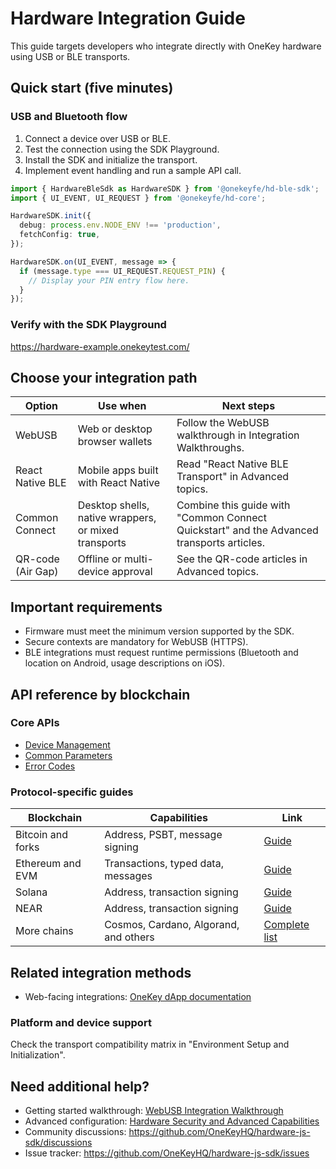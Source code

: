 # Hardware Integration Guide

This guide targets developers who integrate directly with OneKey hardware using USB or BLE transports.

## Quick start (five minutes)

### USB and Bluetooth flow

1. Connect a device over USB or BLE.
2. Test the connection using the SDK Playground.
3. Install the SDK and initialize the transport.
4. Implement event handling and run a sample API call.

```typescript
import { HardwareBleSdk as HardwareSDK } from '@onekeyfe/hd-ble-sdk';
import { UI_EVENT, UI_REQUEST } from '@onekeyfe/hd-core';

HardwareSDK.init({
  debug: process.env.NODE_ENV !== 'production',
  fetchConfig: true,
});

HardwareSDK.on(UI_EVENT, message => {
  if (message.type === UI_REQUEST.REQUEST_PIN) {
    // Display your PIN entry flow here.
  }
});
```

### Verify with the SDK Playground

https://hardware-example.onekeytest.com/

## Choose your integration path

| Option | Use when | Next steps |
| --- | --- | --- |
| WebUSB | Web or desktop browser wallets | Follow the WebUSB walkthrough in Integration Walkthroughs. |
| React Native BLE | Mobile apps built with React Native | Read "React Native BLE Transport" in Advanced topics. |
| Common Connect | Desktop shells, native wrappers, or mixed transports | Combine this guide with "Common Connect Quickstart" and the Advanced transports articles. |
| QR-code (Air Gap) | Offline or multi-device approval | See the QR-code articles in Advanced topics. |

## Important requirements

- Firmware must meet the minimum version supported by the SDK.
- Secure contexts are mandatory for WebUSB (HTTPS).
- BLE integrations must request runtime permissions (Bluetooth and location on Android, usage descriptions on iOS).

## API reference by blockchain

### Core APIs
- [Device Management](../references/hardware-sdk/api-reference/basic-api/README.md)
- [Common Parameters](../references/hardware-sdk/api-reference/common-params.md)
- [Error Codes](../references/hardware-sdk/api-reference/error-code.md)

### Protocol-specific guides

| Blockchain | Capabilities | Link |
| --- | --- | --- |
| Bitcoin and forks | Address, PSBT, message signing | [Guide](../references/hardware-sdk/api-reference/bitcoin-and-bitcoin-forks/) |
| Ethereum and EVM | Transactions, typed data, messages | [Guide](../references/hardware-sdk/api-reference/ethereum-and-evm/) |
| Solana | Address, transaction signing | [Guide](../references/hardware-sdk/api-reference/solana/) |
| NEAR | Address, transaction signing | [Guide](../references/hardware-sdk/api-reference/near/) |
| More chains | Cosmos, Cardano, Algorand, and others | [Complete list](../references/hardware-sdk/api-reference/) |

## Related integration methods

- Web-facing integrations: [OneKey dApp documentation](https://github.com/OneKeyHQ/hardware-js-sdk/tree/main/dapp-docs)

### Platform and device support

Check the transport compatibility matrix in "Environment Setup and Initialization".

## Need additional help?

- Getting started walkthrough: [WebUSB Integration Walkthrough](../integration-walkthroughs/hardware-sdk/web-usb.md)
- Advanced configuration: [Hardware Security and Advanced Capabilities](../explanations/hardware-sdk/README.md)
- Community discussions: https://github.com/OneKeyHQ/hardware-js-sdk/discussions
- Issue tracker: https://github.com/OneKeyHQ/hardware-js-sdk/issues